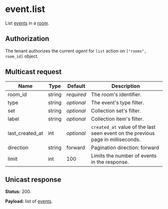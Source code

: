 # event.list

List [events](../event.md#event) in a [room](../room#room).

## Authorization

The tenant authorizes the current _agent_ for `list` action on `["rooms", room_id]` object.

## Multicast request

Name            | Type   | Default    | Description
--------------- | ------ | ---------- | ------------------
room_id         | string | _required_ | The room's identifier.
type            | string | _optional_ | The event's type filter.
set             | string | _optional_ | Collection set's filter.
label           | string | _optional_ | Collection item's filter.
last_created_at | int    | _optional_ | `created_at` value of the last seen event on the previous page in milliseconds.
direction       | string |    forward | Pagination direction: forward | backward.
limit           | int    |        100 | Limits the number of events in the response.

## Unicast response

**Status:** 200.

**Payload:** list of [events](../event.md#event).
